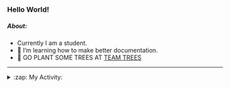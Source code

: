 ### Hello World!

##### About:
- Currently I am a student.
- 🌱 I’m learning how to make better documentation.
- 🌱 GO PLANT SOME TREES AT [TEAM TREES](https://teamtrees.org/)

---
<details>
  <summary>:zap: My Activity:</summary>
  
<!--START_SECTION:waka-->
![Code Time](http://img.shields.io/badge/Code%20Time-1%2C119%20hrs%2022%20mins-blue)

**I'm a Night 🦉** 

```text
🌞 Morning                1534 commits        ██░░░░░░░░░░░░░░░░░░░░░░░   09.62 % 
🌆 Daytime                5468 commits        █████████░░░░░░░░░░░░░░░░   34.31 % 
🌃 Evening                4527 commits        ███████░░░░░░░░░░░░░░░░░░   28.40 % 
🌙 Night                  4410 commits        ███████░░░░░░░░░░░░░░░░░░   27.67 % 
```
📅 **I'm Most Productive on Wednesday** 

```text
Monday                   2338 commits        ████░░░░░░░░░░░░░░░░░░░░░   14.67 % 
Tuesday                  1987 commits        ███░░░░░░░░░░░░░░░░░░░░░░   12.47 % 
Wednesday                3817 commits        ██████░░░░░░░░░░░░░░░░░░░   23.95 % 
Thursday                 2063 commits        ███░░░░░░░░░░░░░░░░░░░░░░   12.94 % 
Friday                   1574 commits        ██░░░░░░░░░░░░░░░░░░░░░░░   09.88 % 
Saturday                 1428 commits        ██░░░░░░░░░░░░░░░░░░░░░░░   08.96 % 
Sunday                   2732 commits        ████░░░░░░░░░░░░░░░░░░░░░   17.14 % 
```


📊 **This Week I Spent My Time On** 

```text
🔥 Editors: 
VS Code                  6 hrs 1 min         █████████████████████████   100.00 % 

🐱‍💻 Projects: 
praise                   5 hrs 35 mins       ███████████████████████░░   92.77 % 
recurring-call-reminder  24 mins             ██░░░░░░░░░░░░░░░░░░░░░░░   06.68 % 
CSF22                    2 mins              ░░░░░░░░░░░░░░░░░░░░░░░░░   00.56 % 
```


 Last Updated on 08/05/2023 19:07:27 UTC
<!--END_SECTION:waka-->
</details>
